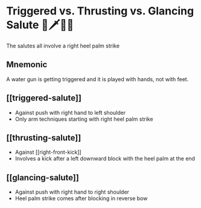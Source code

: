 # Triggered vs. Thrusting vs. Glancing Salute 🔫🗡️👀🫡

The salutes all involve a right heel palm strike

## Mnemonic

A water gun is getting triggered and it is played with hands, not with feet.

## [[triggered-salute]]

- Against push with right hand to left shoulder
- Only arm techniques starting with right heel palm strike

## [[thrusting-salute]]

- Against [[right-front-kick]]
- Involves a kick after a left downward block with the heel palm at the end

## [[glancing-salute]]

- Against push with right hand to right shoulder
- Heel palm strike comes after blocking in reverse bow
